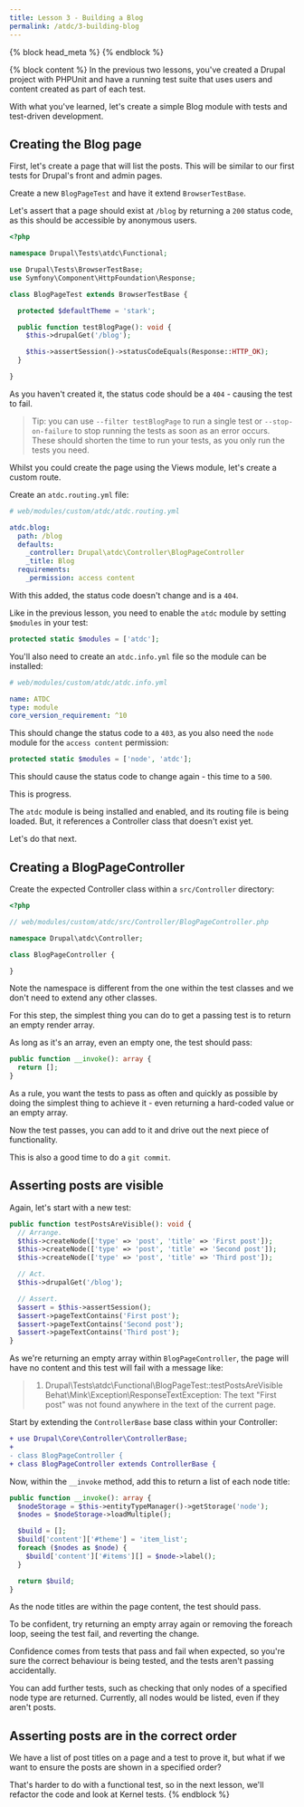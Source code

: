 ```yaml
---
title: Lesson 3 - Building a Blog
permalink: /atdc/3-building-blog
---
```


{% block head_meta %}
<meta name="robots" content="noindex">
{% endblock %}

{% block content %}
In the previous two lessons, you've created a Drupal project with PHPUnit and have a running test suite that uses users and content created as part of each test.

With what you've learned, let's create a simple Blog module with tests and test-driven development.

## Creating the Blog page

First, let's create a page that will list the posts. This will be similar to our first tests for Drupal's front and admin pages.

Create a new `BlogPageTest` and have it extend `BrowserTestBase`.

Let's assert that a page should exist at `/blog` by returning a `200` status code, as this should be accessible by anonymous users.

```php
<?php

namespace Drupal\Tests\atdc\Functional;

use Drupal\Tests\BrowserTestBase;
use Symfony\Component\HttpFoundation\Response;

class BlogPageTest extends BrowserTestBase {

  protected $defaultTheme = 'stark';

  public function testBlogPage(): void {
    $this->drupalGet('/blog');

    $this->assertSession()->statusCodeEquals(Response::HTTP_OK);
  }

}
```

As you haven't created it, the status code should be a `404` - causing the test to fail.

> Tip: you can use `--filter testBlogPage` to run a single test or `--stop-on-failure` to stop running the tests as soon as an error occurs. These should shorten the time to run your tests, as you only run the tests you need.

Whilst you could create the page using the Views module, let's create a custom route.

Create an `atdc.routing.yml` file:

```yaml
# web/modules/custom/atdc/atdc.routing.yml

atdc.blog:
  path: /blog
  defaults:
    _controller: Drupal\atdc\Controller\BlogPageController
    _title: Blog
  requirements:
    _permission: access content
```

With this added, the status code doesn't change and is a `404`.

Like in the previous lesson, you need to enable the `atdc` module by setting `$modules` in your test:

```php
protected static $modules = ['atdc'];
```

You'll also need to create an `atdc.info.yml` file so the module can be installed:

```yaml
# web/modules/custom/atdc/atdc.info.yml

name: ATDC
type: module
core_version_requirement: ^10
```

This should change the status code to a `403`, as you also need the `node` module for the `access content` permission:

```php
protected static $modules = ['node', 'atdc'];
```

This should cause the status code to change again - this time to a `500`.

This is progress.

The `atdc` module is being installed and enabled, and its routing file is being loaded. But, it references a Controller class that doesn't exist yet.

Let's do that next.

## Creating a BlogPageController

Create the expected Controller class within a `src/Controller` directory:

```php
<?php

// web/modules/custom/atdc/src/Controller/BlogPageController.php

namespace Drupal\atdc\Controller;

class BlogPageController {

}
```

Note the namespace is different from the one within the test classes and we don't need to extend any other classes.

For this step, the simplest thing you can do to get a passing test is to return an empty render array.

As long as it's an array, even an empty one, the test should pass:

```php
public function __invoke(): array {
  return [];
}
```

As a rule, you want the tests to pass as often and quickly as possible by doing the simplest thing to achieve it - even returning a hard-coded value or an empty array.

Now the test passes, you can add to it and drive out the next piece of functionality.

This is also a good time to do a `git commit`.

## Asserting posts are visible

Again, let's start with a new test:

```php
public function testPostsAreVisible(): void {
  // Arrange.
  $this->createNode(['type' => 'post', 'title' => 'First post']);
  $this->createNode(['type' => 'post', 'title' => 'Second post']);
  $this->createNode(['type' => 'post', 'title' => 'Third post']);

  // Act.
  $this->drupalGet('/blog');

  // Assert.
  $assert = $this->assertSession();
  $assert->pageTextContains('First post');
  $assert->pageTextContains('Second post');
  $assert->pageTextContains('Third post');
}
```

As we're returning an empty array within `BlogPageController`, the page will have no content and this test will fail with a message like:

> 1) Drupal\Tests\atdc\Functional\BlogPageTest::testPostsAreVisible
> Behat\Mink\Exception\ResponseTextException: The text "First post" was not found anywhere in the text of the current page.

Start by extending the `ControllerBase` base class within your Controller:

```diff
+ use Drupal\Core\Controller\ControllerBase;
+
- class BlogPageController {
+ class BlogPageController extends ControllerBase {
```

Now, within the `__invoke` method, add this to return a list of each node title:

```php
public function __invoke(): array {
  $nodeStorage = $this->entityTypeManager()->getStorage('node');
  $nodes = $nodeStorage->loadMultiple();

  $build = [];
  $build['content']['#theme'] = 'item_list';
  foreach ($nodes as $node) {
    $build['content']['#items'][] = $node->label();
  }

  return $build;
}
```

As the node titles are within the page content, the test should pass.

To be confident, try returning an empty array again or removing the foreach loop, seeing the test fail, and reverting the change.

Confidence comes from tests that pass and fail when expected, so you're sure the correct behaviour is being tested, and the tests aren't passing accidentally.

You can add further tests, such as checking that only nodes of a specified node type are returned. Currently, all nodes would be listed, even if they aren't posts.

## Asserting posts are in the correct order

We have a list of post titles on a page and a test to prove it, but what if we want to ensure the posts are shown in a specified order?

That's harder to do with a functional test, so in the next lesson, we'll refactor the code and look at Kernel tests.
{% endblock %}
